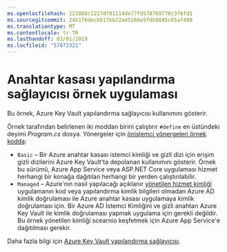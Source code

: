 ```yaml
---
ms.openlocfilehash: 122088c1227df81114de77fd578769770c3f6fd1
ms.sourcegitcommit: 24b1f6decbb17bb22a45166e5fdb0845c65af498
ms.translationtype: MT
ms.contentlocale: tr-TR
ms.lasthandoff: 03/01/2019
ms.locfileid: "57072321"
---
```

# <a name="key-vault-configuration-provider-sample-app"></a>Anahtar kasası yapılandırma sağlayıcısı örnek uygulaması

Bu örnek, Azure Key Vault yapılandırma sağlayıcısı kullanımını gösterir.

Örnek tarafından belirlenen iki moddan birini çalıştırır `#define` en üstündeki deyimi *Program.cs* dosya. Yönergeler için [önişlemci yönergeleri örnek kodda](https://docs.microsoft.com/aspnet/core#preprocessor-directives-in-sample-code):

* `Basic` &ndash; Bir Azure anahtar kasası istemci kimliği ve gizli dizi için erişim gizli dizilerini Azure Key Vault'ta depolanan kullanımını gösterir. Örnek bu sürümü, Azure App Service veya ASP.NET Core uygulaması hizmet herhangi bir konağa dağıtılan herhangi bir yerden çalıştırılabilir.
* `Managed` &ndash; Azure'nın nasıl yapılacağı açıklanır [yönetilen hizmet kimliği](https://docs.microsoft.com/azure/active-directory/managed-identities-azure-resources/overview) uygulamanın kod veya yapılandırma kimlik bilgileri olmadan Azure AD kimlik doğrulaması ile Azure anahtar kasası uygulamaya kimlik doğrulaması için. Bir Azure AD İstemci Kimliğini ve gizli anahtarı Azure Key Vault ile kimlik doğrulaması yapmak uygulama için gerekli değildir. Bu örnek yönetilen kimliği scearnio keşfetmek için Azure App Service'e dağıtılması gerekir.

Daha fazla bilgi için [Azure Key Vault yapılandırma sağlayıcısı](https://docs.microsoft.com/aspnet/core/security/key-vault-configuration).
